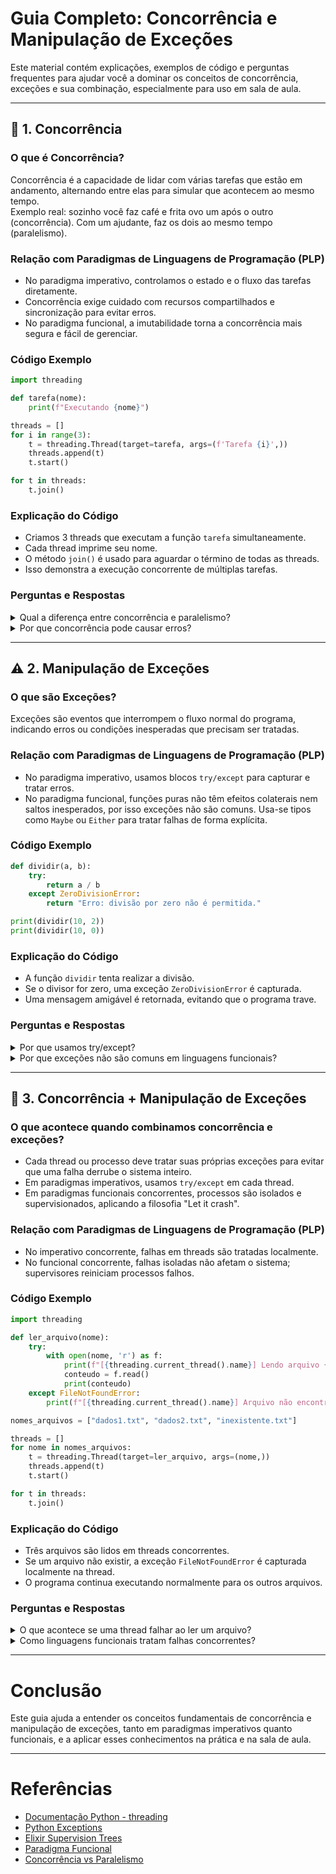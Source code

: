 
# Guia Completo: Concorrência e Manipulação de Exceções

Este material contém explicações, exemplos de código e perguntas frequentes para ajudar você a dominar os conceitos de concorrência, exceções e sua combinação, especialmente para uso em sala de aula.

---

## 🧵 1. Concorrência

### O que é Concorrência?

Concorrência é a capacidade de lidar com várias tarefas que estão em andamento, alternando entre elas para simular que acontecem ao mesmo tempo.  
Exemplo real: sozinho você faz café e frita ovo um após o outro (concorrência). Com um ajudante, faz os dois ao mesmo tempo (paralelismo).

### Relação com Paradigmas de Linguagens de Programação (PLP)

- No paradigma imperativo, controlamos o estado e o fluxo das tarefas diretamente.
- Concorrência exige cuidado com recursos compartilhados e sincronização para evitar erros.
- No paradigma funcional, a imutabilidade torna a concorrência mais segura e fácil de gerenciar.

### Código Exemplo

```python
import threading

def tarefa(nome):
    print(f"Executando {nome}")

threads = []
for i in range(3):
    t = threading.Thread(target=tarefa, args=(f'Tarefa {i}',))
    threads.append(t)
    t.start()

for t in threads:
    t.join()
```

### Explicação do Código

- Criamos 3 threads que executam a função `tarefa` simultaneamente.
- Cada thread imprime seu nome.
- O método `join()` é usado para aguardar o término de todas as threads.
- Isso demonstra a execução concorrente de múltiplas tarefas.

### Perguntas e Respostas

<details>
<summary>Qual a diferença entre concorrência e paralelismo?</summary>

Concorrência é alternar rapidamente entre tarefas para que pareçam simultâneas, enquanto paralelismo é executar múltiplas tarefas ao mesmo tempo em núcleos diferentes do processador.
</details>

<details>
<summary>Por que concorrência pode causar erros?</summary>

Porque múltiplas threads podem acessar e modificar dados compartilhados simultaneamente, causando condições de corrida e inconsistências.
</details>

---

## ⚠️ 2. Manipulação de Exceções

### O que são Exceções?

Exceções são eventos que interrompem o fluxo normal do programa, indicando erros ou condições inesperadas que precisam ser tratadas.

### Relação com Paradigmas de Linguagens de Programação (PLP)

- No paradigma imperativo, usamos blocos `try/except` para capturar e tratar erros.
- No paradigma funcional, funções puras não têm efeitos colaterais nem saltos inesperados, por isso exceções não são comuns. Usa-se tipos como `Maybe` ou `Either` para tratar falhas de forma explícita.

### Código Exemplo

```python
def dividir(a, b):
    try:
        return a / b
    except ZeroDivisionError:
        return "Erro: divisão por zero não é permitida."

print(dividir(10, 2))
print(dividir(10, 0))
```

### Explicação do Código

- A função `dividir` tenta realizar a divisão.
- Se o divisor for zero, uma exceção `ZeroDivisionError` é capturada.
- Uma mensagem amigável é retornada, evitando que o programa trave.

### Perguntas e Respostas

<details>
<summary>Por que usamos try/except?</summary>

Para tratar erros de forma controlada, evitando que o programa seja interrompido abruptamente e possibilitando uma resposta amigável ao usuário.
</details>

<details>
<summary>Por que exceções não são comuns em linguagens funcionais?</summary>

Porque funções puras devem ser previsíveis e não ter efeitos colaterais ou saltos inesperados. Em vez disso, falhas são tratadas explicitamente usando tipos que indicam sucesso ou falha (ex: `Maybe` ou `Either`).
</details>

---

## 🔄 3. Concorrência + Manipulação de Exceções

### O que acontece quando combinamos concorrência e exceções?

- Cada thread ou processo deve tratar suas próprias exceções para evitar que uma falha derrube o sistema inteiro.
- Em paradigmas imperativos, usamos `try/except` em cada thread.
- Em paradigmas funcionais concorrentes, processos são isolados e supervisionados, aplicando a filosofia "Let it crash".

### Relação com Paradigmas de Linguagens de Programação (PLP)

- No imperativo concorrente, falhas em threads são tratadas localmente.
- No funcional concorrente, falhas isoladas não afetam o sistema; supervisores reiniciam processos falhos.

### Código Exemplo

```python
import threading

def ler_arquivo(nome):
    try:
        with open(nome, 'r') as f:
            print(f"[{threading.current_thread().name}] Lendo arquivo {nome}")
            conteudo = f.read()
            print(conteudo)
    except FileNotFoundError:
        print(f"[{threading.current_thread().name}] Arquivo não encontrado: {nome}")

nomes_arquivos = ["dados1.txt", "dados2.txt", "inexistente.txt"]

threads = []
for nome in nomes_arquivos:
    t = threading.Thread(target=ler_arquivo, args=(nome,))
    threads.append(t)
    t.start()

for t in threads:
    t.join()
```

### Explicação do Código

- Três arquivos são lidos em threads concorrentes.
- Se um arquivo não existir, a exceção `FileNotFoundError` é capturada localmente na thread.
- O programa continua executando normalmente para os outros arquivos.

### Perguntas e Respostas

<details>
<summary>O que acontece se uma thread falhar ao ler um arquivo?</summary>

Ela trata o erro internamente com `try/except`, impedindo que a falha afete as outras threads.
</details>

<details>
<summary>Como linguagens funcionais tratam falhas concorrentes?</summary>

Usam processos isolados e supervisores que monitoram e reiniciam processos falhos automaticamente, seguindo a filosofia 'Let it crash'. Isso aumenta a resiliência do sistema.
</details>

---

# Conclusão

Este guia ajuda a entender os conceitos fundamentais de concorrência e manipulação de exceções, tanto em paradigmas imperativos quanto funcionais, e a aplicar esses conhecimentos na prática e na sala de aula.

---

# Referências

- [Documentação Python - threading](https://docs.python.org/3/library/threading.html)  
- [Python Exceptions](https://docs.python.org/3/tutorial/errors.html)  
- [Elixir Supervision Trees](https://hexdocs.pm/elixir/supervisor.html)  
- [Paradigma Funcional](https://en.wikipedia.org/wiki/Functional_programming)  
- [Concorrência vs Paralelismo](https://en.wikipedia.org/wiki/Concurrency_(computer_science))  
